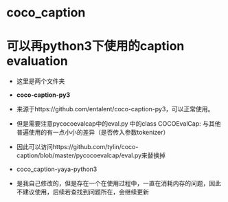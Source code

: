 # coco_caption  
# 可以再python3下使用的caption evaluation  

- 这里是两个文件夹  

- **coco-caption-py3**
- 来源于https://github.com/entalent/coco-caption-py3，可以正常使用。  
- 但是需要注意pycocoevalcap中的eval.py 中的class COCOEvalCap: 与其他普遍使用的有一点小小的差异（是否传入参数tokenizer）  
- 因此可以访问https://github.com/tylin/coco-caption/blob/master/pycocoevalcap/eval.py来替换掉  
 

- coco_caption-yaya-python3
- 是我自己修改的，但是存在一个在使用过程中，一直在消耗内存的问题，因此不建议使用，后续若查找到问题所在，会继续更新  



